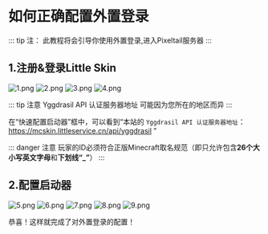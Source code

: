 # 如何正确配置外置登录

::: tip 注：
 此教程将会引导你使用外置登录,进入Pixeltail服务器
:::

## 1.注册&登录Little Skin
![1.png](https://i.loli.net/2020/07/26/lOwfLBVYDey8xu2.png)
![2.png](https://i.loli.net/2020/07/26/iMazEpPmjVbSDs4.png)
![3.png](https://i.loli.net/2020/07/26/Hk1QKlOb6vmGufU.png)
![4.png](https://i.loli.net/2020/07/26/qkB9QYCwd1gTAJt.png)

::: tip 注意
Yggdrasil API 认证服务器地址 可能因为您所在的地区而异
:::

在“快速配置启动器”框中，可以看到“本站的 `Yggdrasil API 认证服务器地址`：https://mcskin.littleservice.cn/api/yggdrasil
”

::: danger 注意
玩家的ID必须符合正版Minecraft取名规范（即只允许包含**26个大小写英文字母**和**下划线“_”**）
:::

## 2.配置启动器
![5.png](https://i.loli.net/2020/07/26/1eOj5PNS8HWsfbq.png)
![6.png](https://i.loli.net/2020/07/26/iRhskOIcpXo5Zgt.png)
![7.png](https://i.loli.net/2020/07/26/mzHfBsyxETl3XVq.png)
![8.png](https://i.loli.net/2020/07/26/cwXxJ7pvONPAt3m.png)
![9.png](https://i.loli.net/2020/07/26/XJqSDhpozKYdPk5.png)

恭喜！这样就完成了对外置登录的配置！